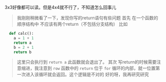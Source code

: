 3x3好像都可以读。但是4x4就不行了，不知道怎么回事儿

> 我刚刚稍微看了一下，发现你写的return语句有些问题
> 首先 在一个函数的顺序结构中 不应该有两个return（不包括分支结构） 比如
```python
  def calc():
    a = 1 + 1
    return a
    b = 2 + 1
    return b
```
> 这里只会执行到 `return a` 此函数就会退出了。
> 其次 写return的时候需要注意缩进，我注意到 `row` 函数中的 `return` 位于 `for` 循环的内部，就一位置第一次进入该循环就会返回。这个逻辑是不对的
好的呀，我再研究研究

